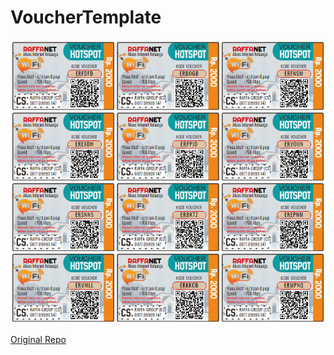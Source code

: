 # VoucherTemplate

<center><img src="https://github.com/medival/Toolkit/blob/master/Voucher%20Template/JayFromIndonesia/img/sample.png?raw=true"/></center>

[Original Repo](https://github.com/JayFromIndonesia/VoucherTemplate)
